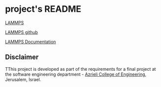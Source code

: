 # project's README

[LAMMPS](https://lammps.sandia.gov/)

[LAMMPS github](https://github.com/lammps/lammps)

[LAMMPS Documentation](https://lammps.sandia.gov/doc/Manual.html)


## Disclaimer
TThis project is developed as part of the requirements for a final project at the software engineering department - [Azrieli College of Engineering](http://www.jce.ac.il/), Jerusalem, Israel.

